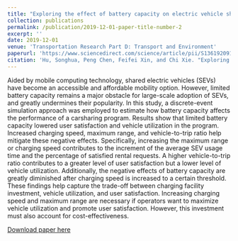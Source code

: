 ```yaml
---
title: "Exploring the effect of battery capacity on electric vehicle sharing programs using a simulation approach"
collection: publications
permalink: /publication/2019-12-01-paper-title-number-2
excerpt: ''
date: 2019-12-01
venue: 'Transportation Research Part D: Transport and Environment'
paperurl: 'https://www.sciencedirect.com/science/article/pii/S1361920919311058'
citation: 'Hu, Songhua, Peng Chen, Feifei Xin, and Chi Xie. "Exploring the effect of battery capacity on electric vehicle sharing programs using a simulation approach." Transportation Research Part D: Transport and Environment 77 (2019): 164-177.'
---
```

Aided by mobile computing technology, shared electric vehicles (SEVs) have become an accessible and affordable mobility option. However, limited battery capacity remains a major obstacle for large-scale adoption of SEVs, and greatly undermines their popularity. In this study, a discrete-event simulation approach was employed to estimate how battery capacity affects the performance of a carsharing program. Results show that limited battery capacity lowered user satisfaction and vehicle utilization in the program. Increased charging speed, maximum range, and vehicle-to-trip ratio help mitigate these negative effects. Specifically, increasing the maximum range or charging speed contributes to the increment of the average SEV usage time and the percentage of satisfied rental requests. A higher vehicle-to-trip ratio contributes to a greater level of user satisfaction but a lower level of vehicle utilization. Additionally, the negative effects of battery capacity are greatly diminished after charging speed is increased to a certain threshold. These findings help capture the trade-off between charging facility investment, vehicle utilization, and user satisfaction. Increasing charging speed and maximum range are necessary if operators want to maximize vehicle utilization and promote user satisfaction. However, this investment must also account for cost-effectiveness.

[Download paper here](https://www.sciencedirect.com/science/article/pii/S1361920919311058)
